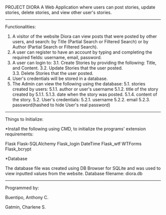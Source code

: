 PROJECT DIORA
A Web Application where users can post stories, update stories, delete stories, and view other user's stories. 
______________________________________________________________________________________________________________

Functionalities:

1. A visitor of the website Diora can view posts that were posted 
   by other users, and search: by Title (Partial Search or Filtered Search) or by Author (Partial Search or Filtered Search).
2. A user can register to have an account by typing and completing the required fields: username, email, password.
3. A user can login to: 
	3.1. Create Stories by providing the following: Title, and Content. 
	3.2. Update Stories that the user posted.  
	3.3. Delete Stories that the user posted.
4. User's credentials will be stored in a database.
5. The Admin can view the following using the database: 
	5.1. stories created by users:
		5.1.1. author or user's username
		5.1.2. title of the story created by 5.1.1.
		5.1.3. date when the story was posted.
		5.1.4. content of the story.
	5.2. User's credentials:
		5.2.1. username
		5.2.2. email
		5.2.3. password(hashed to hide User's real password)
_______________________________________________________________________________________________________________

Things to Initialize:

*Install the following using CMD, to initialize the programs' extension requirements:

Flask
Flask-SQLAlchemy
Flask_login
DateTime
Flask_wtf
WTForms
Flask_bcrypt

*Database

The database file was created using DB Browser for SQLite and was used to view inputted values from the website.
Database filename: diora.db

_______________________________________________________________________________________________________________

Programmed by: 

Buentipo, Anthony C.

Gatmin, Charlene S.


